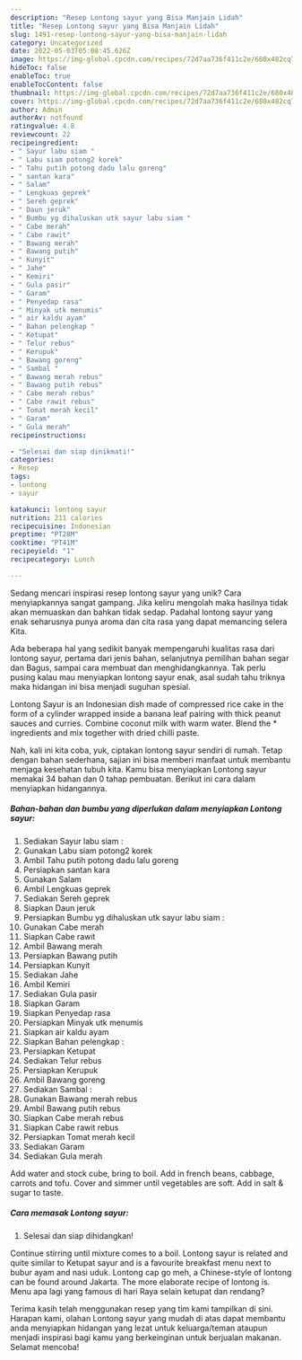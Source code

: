 ```yaml
---
description: "Resep Lontong sayur yang Bisa Manjain Lidah"
title: "Resep Lontong sayur yang Bisa Manjain Lidah"
slug: 1491-resep-lontong-sayur-yang-bisa-manjain-lidah
category: Uncategorized
date: 2022-05-03T05:08:45.626Z
image: https://img-global.cpcdn.com/recipes/72d7aa736f411c2e/680x482cq70/lontong-sayur-foto-resep-utama.jpg
hideToc: false
enableToc: true
enableTocContent: false
thumbnail: https://img-global.cpcdn.com/recipes/72d7aa736f411c2e/680x482cq70/lontong-sayur-foto-resep-utama.jpg
cover: https://img-global.cpcdn.com/recipes/72d7aa736f411c2e/680x482cq70/lontong-sayur-foto-resep-utama.jpg
author: Admin
authorAv: notfound
ratingvalue: 4.8
reviewcount: 22
recipeingredient:
- " Sayur labu siam "
- " Labu siam potong2 korek"
- " Tahu putih potong dadu lalu goreng"
- " santan kara"
- " Salam"
- " Lengkuas geprek"
- " Sereh geprek"
- " Daun jeruk"
- " Bumbu yg dihaluskan utk sayur labu siam "
- " Cabe merah"
- " Cabe rawit"
- " Bawang merah"
- " Bawang putih"
- " Kunyit"
- " Jahe"
- " Kemiri"
- " Gula pasir"
- " Garam"
- " Penyedap rasa"
- " Minyak utk menumis"
- " air kaldu ayam"
- " Bahan pelengkap "
- " Ketupat"
- " Telur rebus"
- " Kerupuk"
- " Bawang goreng"
- " Sambal "
- " Bawang merah rebus"
- " Bawang putih rebus"
- " Cabe merah rebus"
- " Cabe rawit rebus"
- " Tomat merah kecil"
- " Garam"
- " Gula merah"
recipeinstructions:

- "Selesai dan siap dinikmati!"
categories:
- Resep
tags:
- lontong
- sayur

katakunci: lontong sayur 
nutrition: 211 calories
recipecuisine: Indonesian
preptime: "PT28M"
cooktime: "PT41M"
recipeyield: "1"
recipecategory: Lunch

---
```





Sedang mencari inspirasi resep lontong sayur yang unik? Cara menyiapkannya sangat gampang. Jika keliru mengolah maka hasilnya tidak akan memuaskan dan bahkan tidak sedap. Padahal lontong sayur yang enak seharusnya punya aroma dan cita rasa yang dapat memancing selera Kita.





Ada beberapa hal yang sedikit banyak mempengaruhi kualitas rasa dari lontong sayur, pertama dari jenis bahan, selanjutnya pemilihan bahan segar dan Bagus, sampai cara membuat dan menghidangkannya. Tak perlu pusing kalau mau menyiapkan lontong sayur enak,      asal sudah tahu triknya maka hidangan ini bisa menjadi suguhan spesial.














Lontong Sayur is an Indonesian dish made of compressed rice cake in the form of a cylinder wrapped inside a banana leaf pairing with thick peanut sauces and curries. Combine coconut milk with warm water. Blend the * ingredients and mix together with dried chilli paste.






Nah, kali ini kita coba, yuk, ciptakan lontong sayur sendiri di rumah. Tetap dengan bahan sederhana, sajian ini bisa memberi manfaat untuk membantu menjaga kesehatan tubuh kita. Kamu bisa menyiapkan Lontong sayur memakai 34 bahan dan 0 tahap pembuatan. Berikut ini cara dalam menyiapkan hidangannya.

<!--inarticleads1-->

##### Bahan-bahan dan bumbu yang diperlukan dalam menyiapkan Lontong sayur:

1. Sediakan  Sayur labu siam :
1. Gunakan  Labu siam potong2 korek
1. Ambil  Tahu putih potong dadu lalu goreng
1. Persiapkan  santan kara
1. Gunakan  Salam
1. Ambil  Lengkuas geprek
1. Sediakan  Sereh geprek
1. Siapkan  Daun jeruk
1. Persiapkan  Bumbu yg dihaluskan utk sayur labu siam :
1. Gunakan  Cabe merah
1. Siapkan  Cabe rawit
1. Ambil  Bawang merah
1. Persiapkan  Bawang putih
1. Persiapkan  Kunyit
1. Sediakan  Jahe
1. Ambil  Kemiri
1. Sediakan  Gula pasir
1. Siapkan  Garam
1. Siapkan  Penyedap rasa
1. Persiapkan  Minyak utk menumis
1. Siapkan  air kaldu ayam
1. Siapkan  Bahan pelengkap :
1. Persiapkan  Ketupat
1. Sediakan  Telur rebus
1. Persiapkan  Kerupuk
1. Ambil  Bawang goreng
1. Sediakan  Sambal :
1. Gunakan  Bawang merah rebus
1. Ambil  Bawang putih rebus
1. Siapkan  Cabe merah rebus
1. Siapkan  Cabe rawit rebus
1. Persiapkan  Tomat merah kecil
1. Sediakan  Garam
1. Sediakan  Gula merah


Add water and stock cube, bring to boil. Add in french beans, cabbage, carrots and tofu. Cover and simmer until vegetables are soft. Add in salt &amp; sugar to taste. 

<!--inarticleads2-->

##### Cara memasak Lontong sayur:


1. Selesai dan siap dihidangkan!

Continue stirring until mixture comes to a boil. Lontong sayur is related and quite similar to Ketupat sayur and is a favourite breakfast menu next to bubur ayam and nasi uduk. Lontong cap go meh, a Chinese-style of lontong can be found around Jakarta. The more elaborate recipe of lontong is. Menu apa lagi yang famous di hari Raya selain ketupat dan rendang? 

Terima kasih telah menggunakan resep yang tim kami tampilkan di sini. Harapan kami, olahan Lontong sayur yang mudah di atas dapat membantu anda menyiapkan hidangan yang lezat untuk keluarga/teman ataupun menjadi inspirasi bagi kamu yang berkeinginan untuk berjualan makanan. Selamat mencoba!
